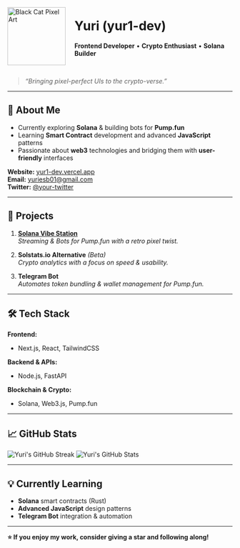 <!-- 
  README inspired by https://yur1-dev.vercel.app/ 
  and featuring a black cat pixel art from https://www.deviantart.com/vapcool/art/Black-Cat-Pixel-Art-Pagedoll-GIF-981753375
-->

<!-- Left-Aligned Pixel Cat -->
<img src="https://yur1-dev.vercel.app/pixel-cat.gif"
     alt="Black Cat Pixel Art"
     width="130"
     style="float: left; margin-right: 20px;"/>

# Yuri (yur1-dev)
**Frontend Developer** • **Crypto Enthusiast** • **Solana Builder**

<br clear="left"/>

> *“Bringing pixel-perfect UIs to the crypto-verse.”*

---

## 👀 About Me

- Currently exploring **Solana** & building bots for **Pump.fun**  
- Learning **Smart Contract** development and advanced **JavaScript** patterns  
- Passionate about **web3** technologies and bridging them with **user-friendly** interfaces  

**Website:** [yur1-dev.vercel.app](https://yur1-dev.vercel.app/)  
**Email:** [yuriesb01@gmail.com](mailto:yuriesb01@gmail.com)  
**Twitter:** [@your-twitter](https://twitter.com/your-twitter)  

---

## 🚀 Projects

1. **[Solana Vibe Station](https://yur1-dev.vercel.app/)**  
   *Streaming & Bots for Pump.fun with a retro pixel twist.*  

2. **Solstats.io Alternative** *(Beta)*  
   *Crypto analytics with a focus on speed & usability.*  

3. **Telegram Bot**  
   *Automates token bundling & wallet management for Pump.fun.*  

---

## 🛠️ Tech Stack

**Frontend:**  
- Next.js, React, TailwindCSS

**Backend & APIs:**  
- Node.js, FastAPI

**Blockchain & Crypto:**  
- Solana, Web3.js, Pump.fun

---

## 📈 GitHub Stats

![Yuri's GitHub Streak](https://github-readme-streak-stats.herokuapp.com/?user=yur1-dev&theme=radical&hide_border=true&border_radius=5)
![Yuri's GitHub Stats](https://github-readme-stats.vercel.app/api?username=yur1-dev&show_icons=true&theme=radical&hide_border=true&border_radius=5)

---

## 💡 Currently Learning

- **Solana** smart contracts (Rust)  
- **Advanced JavaScript** design patterns  
- **Telegram Bot** integration & automation  

---

<p>
<strong>⭐ If you enjoy my work, consider giving a star and following along!</strong>
</p>
